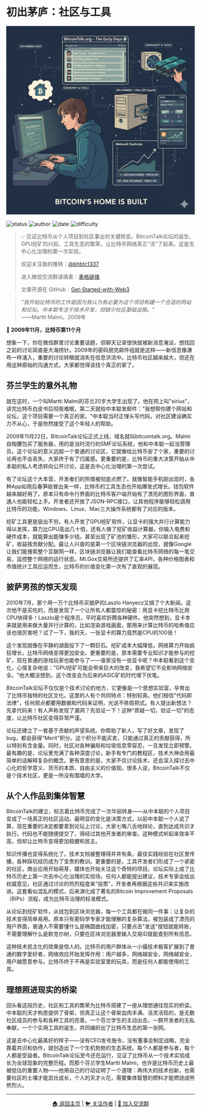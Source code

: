 # 初出茅庐：社区与工具

<picture>
  <source srcset="img_webp/07.webp" type="image/webp">
  <img src="img/07.png" alt="社区与工具" loading="lazy" width="800">
</picture>

![status](https://img.shields.io/badge/状态-精简版-green)
![author](https://img.shields.io/badge/作者-beihaili-blue)
![date](https://img.shields.io/badge/日期-2025--09%20block%20863500-orange)
![difficulty](https://img.shields.io/badge/难度-中级-yellow)

> 💡 见证比特币从个人项目到社区事业的关键转变。BitcoinTalk论坛的诞生、GPU挖矿的兴起、工具生态的繁荣，让比特币网络真正"活"了起来。这是去中心化治理的第一次实验。
> 
> 欢迎关注我的推特：[@bhbtc1337](https://twitter.com/bhbtc1337)
> 
> 进入微信交流群请填表：[表格链接](https://forms.gle/QMBwL6LwZyQew1tX8)
> 
> 文章开源在 GitHub：[Get-Started-with-Web3](https://github.com/beihaili/Get-Started-with-Web3)

> *"我开始比特币的工作是因为我认为有必要为这个项目构建一个合适的网站和论坛。中本聪专注于技术开发，但缺少社区基础设施。"*  
> ——Martti Malmi，2009年

**📅 2009年11月，比特币第11个月**

想象一下，你在微信群里讨论重要话题，但聊天记录很快就被新消息淹没，想找回之前的讨论简直是大海捞针。2009年的密码朋克邮件组就是这样——新信息像瀑布一样涌入，重要的讨论转眼就消失在信息洪流中。比特币社区越来越大，但还在用这种原始的沟通方式，大家都觉得该找个真正的家了。

## 芬兰学生的意外礼物

就在这时，一个叫Martti Malmi的芬兰20岁大学生出现了。他在网上叫"sirius"，读完比特币白皮书后彻夜难眠，第二天就给中本聪发邮件："我想帮你建个网站和论坛，这个项目需要一个真正的家。"中本聪当时正埋头写代码，对社区建设确实力不从心，于是欣然接受了这个年轻人的帮助。

2009年11月22日，BitcoinTalk论坛正式上线，域名就叫bitcointalk.org。Malmi自掏腰包买了服务器，用的是当时流行的SMF论坛系统，他和中本聪一起当管理员。这个论坛的意义远超一个普通的讨论区，它就像给比特币安了个家，重要的讨论再也不会丢失，大家终于有了归属感。更重要的是，比特币的重大决策开始从中本聪的私人考虑转向公开讨论，这是去中心化治理的第一次尝试。

有了论坛这个大本营，开发者们的热情被彻底点燃了。就像智能手机刚出现时，各种App如雨后春笋般冒出来一样，比特币的工具生态也开始爆发式增长。钱包软件越来越好用了，原本只有命令行界面的比特币客户端开始有了漂亮的图形界面，普通人也能轻松上手。开发者还开放了JSON-RPC接口，让其他程序能够轻松调用比特币的功能，Windows、Linux、Mac三大操作系统都有了对应的版本。

挖矿工具更是层出不穷。有人开发了GPU挖矿软件，让显卡的强大并行计算能力得以发挥，算力比CPU高出几十倍，还有人做了挖矿收益计算器，你输入电费和硬件成本，就能算出能赚多少钱。甚至出现了矿池的雏形，大家可以联合起来挖矿，收益按贡献分配。最让人兴奋的是第一个区块链浏览器的出现，就像Google让我们能搜索整个互联网一样，区块链浏览器让我们能查看比特币网络的每一笔交易，监控整个网络的运行状态。Mt.Gox交易所还提供了汇率API，各种价格图表和市值统计工具应运而生，比特币的价值变化第一次有了直观的展现。

## 披萨男孩的惊天发现

2010年7月，那个用一万个比特币买披萨的Laszlo Hanyecz又搞了个大新闻。这次他不是买吃的，而是发现了一个让所有人都震惊的秘密：用显卡挖比特币比用CPU快得多！Laszlo是个程序员，平时喜欢折腾各种硬件。他突然想到，显卡本来就是用来做大量并行计算的，比如渲染游戏画面，那用来计算比特币的哈希值应该也很厉害吧？试了一下，我的天，一张显卡的算力竟然是CPU的100倍！

这个发现就像在平静的湖面投下了一颗巨石。挖矿成本大幅降低，网络算力开始疯狂增长，比特币网络变得更加安全。更重要的是，原本需要专业知识才能参与的挖矿，现在普通的游戏玩家也能参与了——谁家没有一张显卡呢？中本聪看到这个变化，心情复杂地说："GPU挖矿可能会带来巨大的改变，我希望它不会影响网络安全。"他大概没想到，这个改变会为后来的ASIC矿机时代埋下伏笔。

BitcoinTalk论坛不仅仅是个技术讨论的地方，它更像是一个思想实验室，孕育出了比特币独特的社区文化。这里的人有个共同特点：特别较真。他们相信"代码即法律"，任何观点都要用数据和代码来证明，光说不练假把式。有人提出新想法？先拿代码来！有人声称发现了漏洞？先验证一下！这种"质疑一切，验证一切"的态度，让比特币社区变得异常严谨。

论坛还建立了一套基于贡献的声望系统。你帮助了新人，写了好文章，发现了bug，都会获得"Merit"积分。这个积分不能买卖，只能通过真正的贡献获得，所以特别有含金量。同时，社区对各种骗局和垃圾信息零容忍，一旦发现立即预警。最有趣的是，论坛里充满了各种深度讨论，新手有专门的教程区，技术大神会用最简单的话解释复杂的概念。更有意思的是，大家不仅讨论技术，还会深入探讨去中心化的哲学意义、货币的本质、自由主义的价值观。很多人说，BitcoinTalk不仅是个技术社区，更是一所没有围墙的大学。

## 从个人作品到集体智慧

BitcoinTalk的建立，标志着比特币完成了一次华丽转身——从中本聪的个人项目变成了一场真正的社区运动。最明显的变化是决策方式，以前中本聪一个人说了算，现在重要的决定都要拿到论坛上讨论，大家七嘴八舌地辩论，直到达成共识才执行。代码也不能随便提交了，得经过其他开发者的审查。这种模式听起来效率不高，但却让比特币变得更加稳健和民主。

知识传播也变得系统化了。技术文档被整理得井井有条，最佳实践经验在社区里传播，各种踩坑经历成为了宝贵的教训。更重要的是，工具开发者们形成了一个紧密的社区，商业应用开始萌芽，媒体也开始关注这个奇特的项目。论坛实际上成了比特币历史上第一次去中心化治理的实验场，任何人都能提出建议，技术专家会给出权威意见，社区通过讨论的热烈程度来"投票"，开发者再根据这些共识来实施改进。这套看似混乱的模式，后来演化成了著名的Bitcoin Improvement Proposals（BIPs）流程，成为比特币治理的标准模式。

从论坛到挖矿软件，从钱包到区块浏览器，每一个工具都在做同一件事：让复杂的技术变得简单易用。原本只有密码学专家才能理解的复杂算法，被包装成了漂亮的用户界面，普通人不需要懂什么是椭圆曲线加密，只要点击"发送"按钮就能转账，不需要理解什么是默克尔树，只要在区块浏览器里输入交易ID就能查到所有信息。

这种技术民主化的效果是惊人的。比特币的用户群体从一小撮技术极客扩展到了普通的数字爱好者，网络效应开始发挥作用：用户越多，网络越安全，网络越安全，用户越愿意参与。比特币终于不再是实验室里的玩具，而是任何人都能使用的工具。

## 理想照进现实的桥梁

回头看这段历史，社区和工具的繁荣为比特币搭建了一座从理想通往现实的桥梁。中本聪的天才构思提供了骨架，但真正让这个骨架血肉丰满、活灵活现的，是无数社区成员的参与和各种工具的完善。一个芬兰学生的主动出击，一群开发者的无私奉献，一个个实用工具的诞生，共同编织出了比特币生态的第一张网。

这是去中心化最美好的样子——没有CEO发号施令，没有董事会制定战略，完全靠着共识和协作，就创造出了一个生机勃勃的生态系统。每个人都是参与者，每个人都是受益者。BitcoinTalk论坛至今还在运行，见证了比特币从一个技术实验成长为全球现象的完整历程。而那个芬兰学生Martti Malmi，也许是比特币历史上最被低估的重要人物——他用自己的行动证明了一个道理：再伟大的技术创新，也需要社区的土壤才能茁壮成长，个人的天才火花，需要集体智慧的燃料才能燃烧成熊熊烈火。

---

<div align="center">
<a href="../">🏠 返回主页</a> | 
<a href="https://twitter.com/bhbtc1337">🐦 关注作者</a> | 
<a href="https://forms.gle/QMBwL6LwZyQew1tX8">📝 加入交流群</a>
</div>